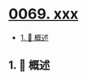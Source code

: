 # [0069. xxx](https://github.com/Tdahuyou/TNotes.leetcode/tree/main/notes/0069.%20xxx)

<!-- region:toc -->

- [1. 📝 概述](#1--概述)

<!-- endregion:toc -->

## 1. 📝 概述
